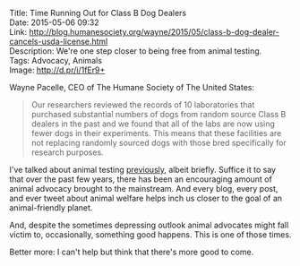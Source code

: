 Title: Time Running Out for Class B Dog Dealers  
Date: 2015-05-06 09:32  
Link: http://blog.humanesociety.org/wayne/2015/05/class-b-dog-dealer-cancels-usda-license.html  
Description: We're one step closer to being free from animal testing.  
Tags: Advocacy, Animals  
Image: http://d.pr/i/1fEr9+  

Wayne Pacelle, CEO of The Humane Society of The United States:

> Our researchers reviewed the records of 10 laboratories that purchased substantial numbers of dogs from random source Class B dealers in the past and we found that all of the labs are now using fewer dogs in their experiments. This means that these facilities are not replacing randomly sourced dogs with those bred specifically for research purposes.

I've talked about animal testing [previously][1], albeit briefly. Suffice it to say that over the past few years, there has been an encouraging amount of animal advocacy brought to the mainstream. And every blog, every post, and ever tweet about animal welfare helps inch us closer to the goal of an animal-friendly planet.

And, despite the sometimes depressing outlook animal advocates might fall victim to, occasionally, something good happens. This is one of those times.

Better more: I can't help but think that there's more good to come. 

[1]: /2015/3/3/testing-allergy-remedies-on-animals-still "My post questioning the use of animals in allergy tests"